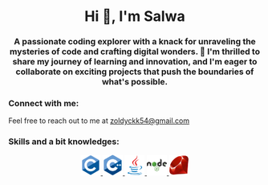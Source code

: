 <h1 align="center">Hi 👋, I'm Salwa</h1>
<h3 align="center">A passionate coding explorer with a knack for unraveling the mysteries of code and crafting digital wonders. 🚀 I'm thrilled to share my journey of learning and innovation, and I'm eager to collaborate on exciting projects that push the boundaries of what's possible.</h3>

<h3 align="left">Connect with me:</h3>
<p align="left">Feel free to reach out to me at <a href="mailto:zoldyckk54@gmail.com">zoldyckk54@gmail.com</a></p>

<h3 align="left">Skills and a bit knowledges:</h3>
<p align="center">
  <a href="https://www.cprogramming.com/" target="_blank" rel="noreferrer"> <img src="https://raw.githubusercontent.com/devicons/devicon/master/icons/c/c-original.svg" alt="c" width="40" height="40"/> </a>
  <a href="https://www.w3schools.com/cpp/" target="_blank" rel="noreferrer"> <img src="https://raw.githubusercontent.com/devicons/devicon/master/icons/cplusplus/cplusplus-original.svg" alt="cplusplus" width="40" height="40"/> </a>
  <a href="https://www.java.com" target="_blank" rel="noreferrer"> <img src="https://raw.githubusercontent.com/devicons/devicon/master/icons/java/java-original.svg" alt="java" width="40" height="40"/> </a>
  <a href="https://nodejs.org" target="_blank" rel="noreferrer"> <img src="https://raw.githubusercontent.com/devicons/devicon/master/icons/nodejs/nodejs-original-wordmark.svg" alt="nodejs" width="40" height="40"/> </a>
  <a href="https://www.ruby-lang.org/en/" target="_blank" rel="noreferrer"> <img src="https://raw.githubusercontent.com/devicons/devicon/master/icons/ruby/ruby-original.svg" alt="ruby" width="40" height="40"/> </a>
</p>
